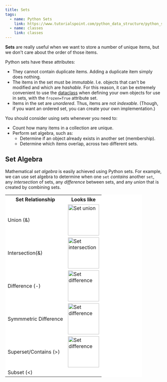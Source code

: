 ```yaml
---
title: Sets
tags: 
  - name: Python Sets
    link: https://www.tutorialspoint.com/python_data_structure/python_sets.htm
  - name: classes
    link: classes
---
```

**Sets** are really useful when we want to store a number of unique items, but we don't care about the order of those items.

Python sets have these attributes:

- They cannot contain duplicate items.  Adding a duplicate item simply does nothing.
- The items in the set must be _immutable_. I.e. objects that can't be modified and which are _hashable_. For this reason, it can be extremely convenient to use the [dataclass](classes#dataclass) when defining your own objects for use in sets, with the `frozen=True` attribute set.
- Items in the set are _unordered_. Thus, items are not _indexable_.  (Though, if you want an ordered set, you can create your own implementation.)

You should consider using sets whenever you need to:

- Count how many items in a collection are unique.
- Perform set algebra, such as:
  - Determine if an object already exists in another set (membership).
  - Determine which items overlap, across two different sets.

## Set Algebra

Mathematical _set algebra_ is easily achieved using Python sets. For example, we can use set algebra to determine when one `set` _contains_ another `set`, any _intersection_ of sets, any _difference_ between sets, and any _union_ that is created by combining sets.

<table class="dazbo-table" style="background: white; width: 440px">
    <tr>
      <th>Set Relationship</th>
      <th>Looks like</th>
    </tr>
    <tr><td>Union (&)</td><td><img src="{{'/assets/images/set_union.png' | relative_url }}" alt="Set union" style="width:100px;"/></td></tr>
    <tr><td>Intersection(&)</td><td><img src="{{'/assets/images/set_intersection.png' | relative_url }}" alt="Set intersection" style="width:100px;"/></td></tr>
    <tr><td>Difference (-)</td><td><img src="{{'/assets/images/set_difference.png' | relative_url }}" alt="Set difference" style="width:100px;"/></td></tr>
    <tr><td>Symmmetric Difference</td><td><img src="{{'/assets/images/symmetric_diff.png' | relative_url }}" alt="Set difference" style="width:100px;"/></td></tr>
    <tr><td>Superset/Contains (>)</td><td><img src="{{'/assets/images/set_superset.png' | relative_url }}" alt="Set difference" style="width:100px;"/></td></tr> 
    <tr><td>Subset (<)</td><td></td></tr>    
</table>
